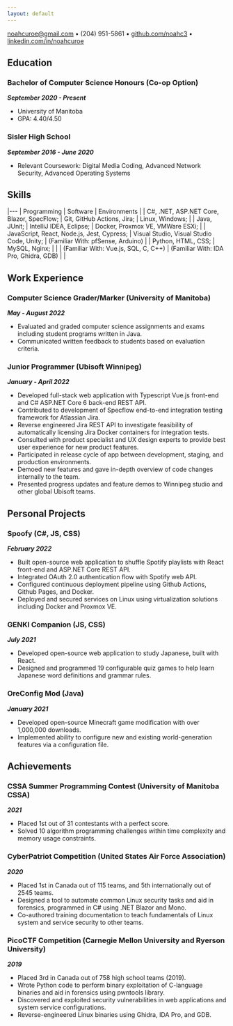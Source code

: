 ```yaml
---
layout: default
---
```


[noahcuroe@gmail.com](mailto:noahcuroe@gmail.com)  •  (204) 951-5861  •  [github.com/noahc3](https://github.com/noahc3)  •  [linkedin.com/in/noahcuroe](https://linkedin.com/in/noahcuroe)

## Education

### Bachelor of Computer Science Honours (Co-op Option)
***September 2020 - Present***
- University of Manitoba
- GPA: 4.40/4.50

### Sisler High School
***September 2016 - June 2020***
* Relevant Coursework: Digital Media Coding, Advanced Network Security, Advanced Operating Systems

## Skills

|---
| Programming                                | Software                                  | Environments                      |
| C#, .NET, ASP.NET Core, Blazor, SpecFlow;  | Git, GitHub Actions, Jira;                | Linux, Windows;                   |
| Java, JUnit;                               | IntelliJ IDEA, Eclipse;                   | Docker, Proxmox VE, VMWare ESXi;  |
| JavaScript, React, Node.js, Jest, Cypress; | Visual Studio, Visual Studio Code, Unity; | (Familiar With: pfSense, Arduino) |
| Python, HTML, CSS;                         | MySQL, Nginx;                             |                                   |
| (Familiar With: Vue.js, SQL, C, C++)       | (Familiar With: IDA Pro, Ghidra, GDB)     |                                   |

## Work Experience

### Computer Science Grader/Marker (University of Manitoba)
***May - August 2022***
- Evaluated and graded computer science assignments and exams including student programs written in Java.
- Communicated written feedback to students based on evaluation criteria.

### Junior Programmer (Ubisoft Winnipeg)
***January - April 2022***
- Developed full-stack web application with Typescript Vue.js front-end and C# ASP.NET Core 6 back-end REST API.
- Contributed to development of Specflow end-to-end integration testing framework for Atlassian Jira.
- Reverse engineered Jira REST API to investigate feasibility of automatically licensing Jira Docker containers for integration tests.
- Consulted with product specialist and UX design experts to provide best user experience for new product features.
- Participated in release cycle of app between development, staging, and production environments.
- Demoed new features and gave in-depth overview of code changes internally to the team.
- Presented progress updates and feature demos to Winnipeg studio and other global Ubisoft teams.

## Personal Projects

### Spoofy (C#, JS, CSS)
***February 2022***
- Built open-source web application to shuffle Spotify playlists with React front-end and ASP.NET Core REST API.
- Integrated OAuth 2.0 authentication flow with Spotify web API.
- Configured continuous deployment pipeline using Github Actions, Github Pages, and Docker.
- Deployed and secured services on Linux using virtualization solutions including Docker and Proxmox VE.

### GENKI Companion (JS, CSS)
***July 2021***
- Developed open-source web application to study Japanese, built with React.
- Designed and programmed 19 configurable quiz games to help learn Japanese word definitions and grammar rules.

### OreConfig Mod (Java)
***January 2021***
- Developed open-source Minecraft game modification with over 1,000,000 downloads.
- Implemented ability to configure new and existing world-generation features via a configuration file.

## Achievements

### CSSA Summer Programming Contest (University of Manitoba CSSA)
***2021***
- Placed 1st out of 31 contestants with a perfect score.
- Solved 10 algorithm programming challenges within time complexity and memory usage constraints.

### CyberPatriot Competition (United States Air Force Association) 
***2020***
- Placed 1st in Canada out of 115 teams, and 5th internationally out of 2545 teams.
- Designed a tool to automate common Linux security tasks and aid in forensics, programmed in C# using .NET Blazor and Mono.
- Co-authored training documentation to teach fundamentals of Linux system and service security to other teams.

### PicoCTF Competition (Carnegie Mellon University and Ryerson University) 
***2019***
- Placed 3rd in Canada out of 758 high school teams (2019).
- Wrote Python code to perform binary exploitation of C-language binaries and aid in forensics using pwntools library.
- Discovered and exploited security vulnerabilities in web applications and system service configurations.
- Reverse-engineered Linux binaries using Ghidra, IDA Pro, and GDB.